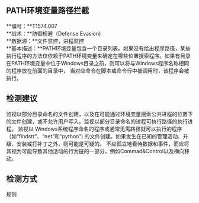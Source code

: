 ## PATH环境变量路径拦截  
**编号：**T1574.007  
**战术：**防御规避（Defense Evasion)  
**数据源：**文件监控，进程监控  
**基本描述：**PATH环境变量包含一个目录列表。如果没有给出程序路径，某些执行程序的方法仅依赖于PATH环境变量来确定在哪些位置搜索程序。如果有目录在PATH环境变量中位于Windows目录之前，则可以将与Windows程序名称相同的程序放在前面的目录中， 当对应命令在脚本或命令行中被调用时，该程序会被执行。  
## 检测建议  
监视以部分目录命名的文件创建，以及在可能通过环境变量搜索公共进程的位置下的文件创建，或不允许用户写入。监视以部分目录命名的进程可执行路径的执行进程。 
监视以 Windows系统程序命名的程序或通常无需路径就可以执行的程序（如“findstr”、“net”和“python”) 的文件创建。如果发生在已知的管理活动、升级、安装或打补丁之外，则可能是可疑的。
不应孤立地看待数据和事件，而应将其视为可能导致其他活动的行为链的一部分，例如Commad&Control以及横向移动。  
## 检测方式  
规则